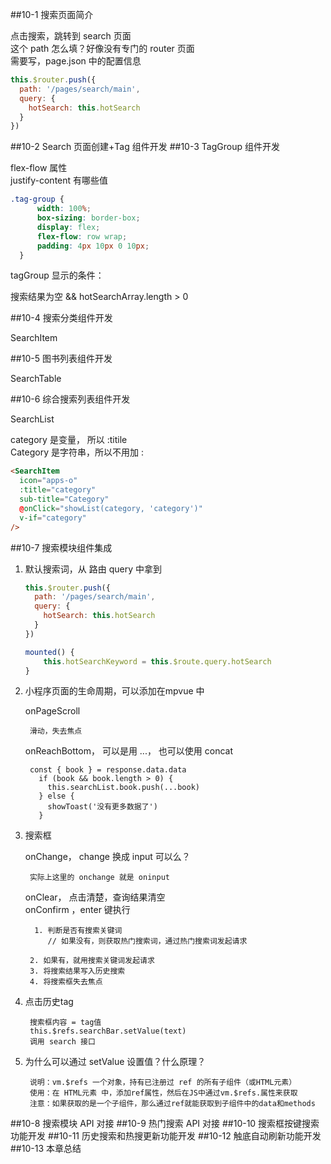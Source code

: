 ##10-1 搜索页面简介

点击搜索，跳转到 search 页面	
这个 path 怎么填？好像没有专门的 router 页面	
需要写，page.json 中的配置信息

```javascript
this.$router.push({
  path: '/pages/search/main',
  query: {
    hotSearch: this.hotSearch
  }
})
```
        
        
##10-2 Search 页面创建+Tag 组件开发
##10-3 TagGroup 组件开发


flex-flow 属性	
justify-content 有哪些值

```css
.tag-group {
      width: 100%;
      box-sizing: border-box;
      display: flex;
      flex-flow: row wrap;
      padding: 4px 10px 0 10px;
  }
``` 
 
tagGroup 显示的条件：
	
搜索结果为空 && hotSearchArray.length > 0 


##10-4 搜索分类组件开发

SearchItem


##10-5 图书列表组件开发

SearchTable

##10-6 综合搜索列表组件开发

SearchList	

category 是变量， 所以 :titile	
Category 是字符串，所以不用加 : 	

```html
<SearchItem
  icon="apps-o"
  :title="category"
  sub-title="Category"
  @onClick="showList(category, 'category')"
  v-if="category"
/>
```
    

##10-7 搜索模块组件集成

1. 默认搜索词，从 路由 query 中拿到
	
	```javascript
	this.$router.push({
      path: '/pages/search/main',
      query: {
        hotSearch: this.hotSearch
      }
    })
    
   mounted() {   
		this.hotSearchKeyword = this.$route.query.hotSearch
	}
	```
	
	
2. 小程序页面的生命周期，可以添加在mpvue 中
	
	onPageScroll	
		
		滑动，失去焦点
		
	onReachBottom， 可以是用 ...， 也可以使用 concat
	
		const { book } = response.data.data
		  if (book && book.length > 0) {
		    this.searchList.book.push(...book)
		  } else {
		    showToast('没有更多数据了')
		  }
3. 搜索框
	
	onChange， change 换成  input 可以么？	
		
		实际上这里的 onchange 就是 oninput
			
	onClear， 点击清楚，查询结果清空		
	onConfirm	，enter 键执行
		
		 1. 判断是否有搜索关键词
         	// 如果没有，则获取热门搜索词，通过热门搜索词发起请求
         	
        2. 如果有，就用搜索关键词发起请求
        3. 将搜索结果写入历史搜索
        4. 将搜索框失去焦点

4. 点击历史tag 
	
		搜索框内容 = tag值
		this.$refs.searchBar.setValue(text)
		调用 search 接口
		
5. 为什么可以通过 setValue 设置值？什么原理？
	
		说明：vm.$refs 一个对象，持有已注册过 ref 的所有子组件（或HTML元素）
		使用：在 HTML元素 中，添加ref属性，然后在JS中通过vm.$refs.属性来获取
		注意：如果获取的是一个子组件，那么通过ref就能获取到子组件中的data和methods

##10-8 搜索模块 API 对接
##10-9 热门搜索 API 对接
##10-10 搜索框按键搜索功能开发
##10-11 历史搜索和热搜更新功能开发
##10-12 触底自动刷新功能开发
##10-13 本章总结
